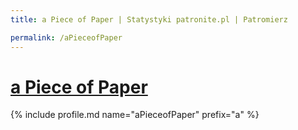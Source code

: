 ```yaml
---
title: a Piece of Paper | Statystyki patronite.pl | Patromierz

permalink: /aPieceofPaper
---
```


# [a Piece of Paper](https://patronite.pl/aPieceofPaper)

{% include profile.md name="aPieceofPaper" prefix="a" %}
